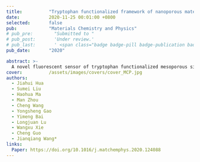 ```yaml
---
title:          "Tryptophan functionalized framework of nanoporous material as fluorescent sensor for trace detection of Zn2+ ions"
date:           2020-11-25 00:01:00 +0800
selected:       false
pub:            "Materials Chemistry and Physics"
# pub_pre:        "Submitted to "
# pub_post:       'Under review.'
# pub_last:       ' <span class="badge badge-pill badge-publication badge-success">Spotlight</span>'
pub_date:       "2020"

abstract: >-
  A novel fluorescent sensor of tryptophan functionalized mesoporous silica (Trp-Meso-Si) for detecting Zn2+ ion was designed by modifying the framework of nanoporous material with Tryptophan organic silicon source under the template via co-condensation method. Tryptophan organic silicon source was first synthesized by selecting natural amino acid as reagent via multi-steps reactions. The sensing material Trp-Meso-Si was well characterized by various spectroscopic techniques. The results indicate that material 5%-Trp-Meso-Si with low amounts of Tryptophan exhibits well-ordered one-dimensional hexagonal P6mm structure. However, the sample 15%-Trp-Meso-Si with high amounts of Tryptophan shows strongest fluorescent intensity at the same excited wavelength of 285 nm. All the materials Trp-Meso-Si indicate fluorescent signal at excited wavelength because of tryptophan as fluorophore moiety. In the fluorescent recognition experiments, Trp-Meso-Si could selectively and sensitively detect trace concentrations of Zn2+ ions in aqueous solution with satisfactory detection limits of 0.9 × 10−7 M. Tryptophan within the framework of mesoporous silica material showed strong affinity for Zn2+ ions according to a 3:1 ratio of [tryptophan] and [Zn2+] by plenty of groups with lone pair electrons.
cover:          /assets/images/covers/cover_MCP.jpg
authors:
  - Jiahui Hua
  - Sumei Liu
  - Haohua Ma
  - Man Zhou
  - Cheng Wang
  - Yongsheng Gao
  - Yimeng Bai
  - Longjuan Lu
  - Wangxu Xie
  - Cheng Guo
  - Jianqiang Wang*
links:
  Paper: https://doi.org/10.1016/j.matchemphys.2020.124088
---
```


